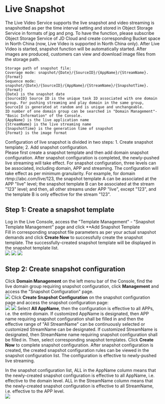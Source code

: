 # Live Snapshot

The Live Video Service supports the live snapshot and video streaming is snapshotted as per the time interval setting and stored in Object Storage Service in formats of jpg and png. To have the function, please subscribe Object Storage Service of JD Cloud and create corresponding Bucket space in North China (now, Live Video is supported in North China only). After Live Video is started, snapshot function will be automatically started. After images are produced, customers can view and download image files from the storage path.
```
Storage path of snapshot file:  
Coverage mode: snapshot/{Date}/{SourceID}/{AppName}/{StreamName}.{Format}
Sequence mode: snapshot/{Date}/{SourceID}/{AppName}/{StreamName}/{SnapshotTime}.{Format}
{Date} is the snapshot date
{SourceID} Source ID is the unique task ID associated with one domain group. For pushing streaming and play domain in the same group, SourceId is generated at random and is unique and unchangeable.
ID number of one domain group can be searched in "Domain Management"-"Basic Information" of the Console.
{AppName} is the live application name
{StreamName} is the live streaming name
{SnapshotTime} is the generation time of snapshot
{Format} is the image format
```  

Configuration of live snapshot is divided in two steps: 1. Create snapshot template; 2. Add snapshot configuration.   
Please first create a snapshot template and then add domain snapshot configuration. After snapshot configuration is completed, the newly-pushed live streaming will take effect. For snapshot configuration, three levels can be associated, including domain, APP and streaming. The configuration will take effect as per minimum granularity. For example, for domain rtmp://abc.com/live/123, the snapshot template A can be associated at the APP "live" level; the snapshot template B can be associated at the stream "123" level; and then, all other streams under APP "live", except "123", and the template B is only effective for the stream "123".

## Step 1: Create a snapshot template

Log in the Live Console, access the "Template Management" - "Snapshot Template Management" page and click **Add Snapshot Template  
Fill in corresponding snapshot file parameters as per your actual snapshot demands and click **Create Now** to successfully create the snapshot template. The successfully-created snapshot template will be displayed in the snapshot template list.    
![](https://github.com/jdcloudcom/cn/blob/cn-Live-Video/image/live-video/35%E6%88%AA%E5%9B%BE%E7%AE%A1%E7%90%86.png) 
![](https://github.com/jdcloudcom/cn/blob/cn-Live-Video/image/live-video/36%E6%88%AA%E5%9B%BE%E7%AE%A1%E7%90%86.png) 
![](https://github.com/jdcloudcom/cn/blob/cn-Live-Video/image/live-video/37%E6%88%AA%E5%9B%BE%E7%AE%A1%E7%90%86.png) 

## Step 2: Create snapshot configuration  

Click **Domain Management** on the left menu bar of the Console, find the live domain group requiring snapshot configuration, click **Management** and access the "Snapshot Configuration" page.  
![](https://github.com/jdcloudcom/cn/blob/cn-Live-Video/image/live-video/12%E6%96%B0%E5%BB%BA%E8%BD%AC%E7%A0%81%E9%85%8D%E7%BD%AE.png)
Click **Create Snapshot Configuration** on the snapshot configuration page and access the snapshot configuration page:  
![](https://github.com/jdcloudcom/cn/blob/cn-Live-Video/image/live-video/38%E6%88%AA%E5%9B%BE%E7%AE%A1%E7%90%86.png) 
![](https://github.com/jdcloudcom/cn/blob/cn-Live-Video/image/live-video/39%E6%88%AA%E5%9B%BE%E7%AE%A1%E7%90%86.png)
Select **All AppName**, then the configuration is effective to all APPs, i.e. the entire domain. If customized AppName is designated, then APP name requiring snapshot configuration shall be filled in and then the effective range of "All StreamName" can be continuously selected or customized StreamName can be designated. If customized StreamName is designated, then StreamName name requiring snapshot configuration shall be filled in. Then, select corresponding snapshot templates. Click **Create Now** to complete snapshot configuration. After snapshot configuration is created, the created snapshot configuration rules can be viewed in the snapshot configuration list. The configuration is effective to newly-pushed live streaming.    

In the snapshot configuration list, ALL in the AppName column means that the newly-created snapshot configuration is effective to all AppName, i.e. effective to the domain level. ALL in the StreamName column means that the newly-created snapshot configuration is effective to all StreamName, i.e. effective to the APP level.  
![](https://github.com/jdcloudcom/cn/blob/cn-Live-Video/image/live-video/40%E6%88%AA%E5%9B%BE%E7%AE%A1%E7%90%86.png)   



